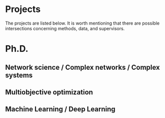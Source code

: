 # Projects

The projects are listed below. It is worth mentioning that there are possible intersections concerning methods, data, and supervisors.


# Ph.D.


## Network science / Complex networks / Complex systems



## Multiobjective optimization



## Machine Learning / Deep Learning